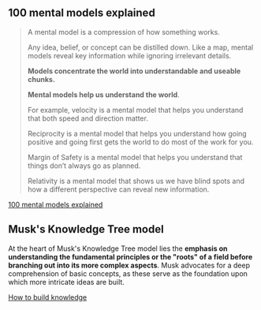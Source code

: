 
## 100 mental models explained

> A mental model is a compression of how something works. 
> 
> Any idea, belief, or concept can be distilled down. Like a map, mental models reveal key information while ignoring irrelevant details. 
> 
> **Models concentrate the world into understandable and useable chunks.**
> 
> **Mental models help us understand the world**. 
> 
> For example, velocity is a mental model that helps you understand that both speed and direction matter. 
> 
> Reciprocity is a mental model that helps you understand how going positive and going first gets the world to do most of the work for you. 
> 
> Margin of Safety is a mental model that helps you understand that things don’t always go as planned. 
> 
> Relativity is a mental model that shows us we have blind spots and how a different perspective can reveal new information.

[100 mental models explained](https://fs.blog/mental-models/)


## Musk's Knowledge Tree model

At the heart of Musk's Knowledge Tree model lies the **emphasis on understanding the fundamental principles or the "roots" of a field before branching out into its more complex aspects**. Musk advocates for a deep comprehension of basic concepts, as these serve as the foundation upon which more intricate ideas are built.

[How to build knowledge](https://fs.blog/elon-musk-knowledge/)
